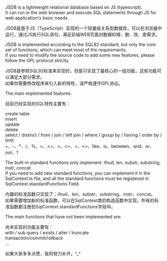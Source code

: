 JSDB is a lightweight relational database based on JS (typescript).    
It can run in the web browser and execute SQL statements through JS for web application's basic needs.

JSDB是基于JS（TypeScript）实现的一个轻量级关系型数据库，可以在浏览器中运行，通过JS执行SQL语句，满足前端WEB页面对数据的增、删、改、查需求。

JSDB is implemented according to the SQL92 standard, but only the core set of functions, which can meet most of the requirements.     
If you need to modify the source code to add some new features, please follow the GPL protocol strictly.    

JSDB是参照SQL92标准来实现的，但是只实现了最核心的一组功能，这些功能可以满足大部分需求。   
如果你需要修改程序来引入新的特性，请严格遵守GPL协议。

The main implemented features:    

目前已经实现的SQL特性主要有：   

create table   
insert   
update   
delete   
select / distinct / from / join / left join / where / group by / having / order by / limit    
+、-、*、/、%、>、>=、<、<=、=、<>、like、is、between、and、or、not、?   

The built-in standard functions only implement: ifnull, len, substr, substring, instr, concat.    
If you need to add new standard functions, you can implement it in the SqlContext.ts file, and all the standard functions must be registered in SqlContext.standardFunctions Field.

内置的标准函数只实现了：ifnull、len、substr、substring、instr、concat。      
如果需要增加新的标准函数，可以在SqlContext类的构造函数中实现，所有的标准函数都注册到SqlContext.standardFunctions字段中。

The main functions that have not been implemented are:    

尚未实现的功能主要有：    
with / sub query / exists / alter / truncate   
transaction/commit/rollback   
... 

如果大家多多点赞，我将努力补齐。^_^
